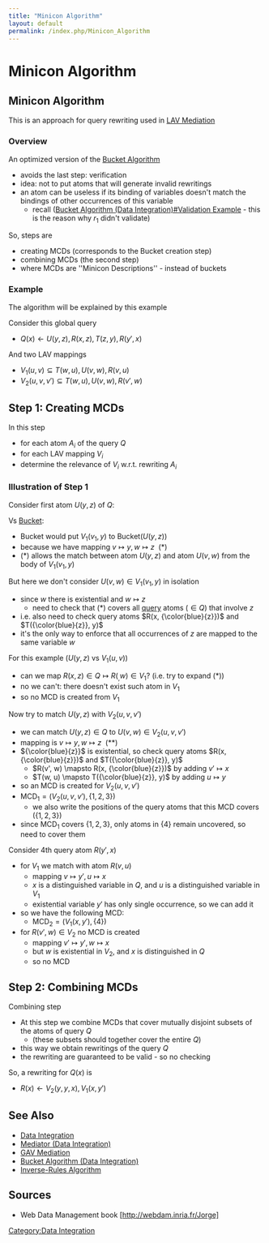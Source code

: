```yaml
---
title: "Minicon Algorithm"
layout: default
permalink: /index.php/Minicon_Algorithm
---
```


# Minicon Algorithm

## Minicon Algorithm
This is an approach for query rewriting used in [LAV Mediation](LAV_Mediation)

### Overview
An optimized version of the [Bucket Algorithm](Bucket_Algorithm_(Data_Integration))
- avoids the last step: verification
- idea: not to put atoms that will generate invalid rewritings 
- an atom can be useless if its binding of variables doesn't match the bindings of other occurrences of this variable
  - recall ([Bucket Algorithm (Data Integration)#Validation Example](Bucket_Algorithm_(Data_Integration)#Validation_Example) - this is the reason why $r_1$ didn't validate)


So, steps are
- creating MCDs (corresponds to the Bucket creation step)
- combining MCDs (the second step)
- where MCDs are ''Minicon Descriptions'' - instead of buckets


### Example
The algorithm will be explained by this example

Consider this global query
- $Q(x) \leftarrow U(y,z), R(x,z), T(z,y), R(y',x)$


And two LAV mappings
- $V_1(u,v) \subseteq T(w,u), U(v,w), R(v,u)$
- $V_2(u,v,v') \subseteq T(w,u), U(v,w), R(v',w)$


## Step 1: Creating MCDs
In this step
- for each atom $A_i$ of the query $Q$
- for each LAV mapping $V_i$ 
- determine the relevance of $V_i$ w.r.t. rewriting $A_i$ 


### Illustration of Step 1
Consider first atom $U(y, z)$ of $Q$:


Vs [Bucket](Bucket_Algorithm_(Data_Integration)):
- Bucket would put $V_1(v_1, y)$ to $\text{Bucket} \Big( U(y, z) \Big)$
- because we have mapping $v \mapsto y, w \mapsto z \ \ (*)$
- $(*)$ allows the match between atom $U(y, z)$ and atom $U(v, w)$ from the body of $V_1(v_1, y)$ 

But here we don't consider $U(v, w) \in V_1(v_1, y)$ in isolation
- since $w$ there is existential and $w \mapsto z$
  - need to check that $(*)$ covers all <u>query</u> atoms ($\in Q$) that involve $z$
- i.e. also need to check query atoms $R(x, {\color{blue}{z}})$ and $T({\color{blue}{z}}, y)$
- it's the only way to enforce that all occurrences of $z$ are mapped to the same variable $w$

For this example ($U(y, z)$ vs $V_1(u, v)$)
- can we map $R(x, z) \in Q \mapsto R(_, w) \in V_1$? (i.e. try to expand $(*)$)
- no we can't: there doesn't exist such atom in $V_1$
- so no MCD is created from $V_1$


Now try to match $U(y, z)$ with $V_2(u, v, v')$
- we can match $U(y, z) \in Q$ to $U(v, w) \in V_2(u, v, v')$
- mapping is $v \mapsto y, w \mapsto z \ \ (**)$
- ${\color{blue}{z}}$ is existential, so check query atoms $R(x, {\color{blue}{z}})$ and $T({\color{blue}{z}}, y)$
  - $R(v', w) \mapsto R(x, {\color{blue}{z}})$ by adding $v' \mapsto x$
  - $T(w, u)  \mapsto T({\color{blue}{z}}, y)$ by adding $u \mapsto y$
- so an MCD is created for $V_2(u, v, v')$ 
- $\text{MCD}_1 = \Big( V_2(u, v, v'), \{1,2,3\} \Big)$
  - we also write the positions of the query atoms that this MCD covers ($\{1,2,3\}$) 
- since $\text{MCD}_1$ covers $\{1,2,3\}$, only atoms in $\{4\}$ remain uncovered, so need to cover them


Consider 4th query atom $R(y', x)$
- for $V_1$ we match with atom $R(v, u)$
  - mapping $v \mapsto y', u \mapsto x$
  - $x$ is a distinguished variable in $Q$, and $u$ is a distinguished variable in $V_1$ 
  - existential variable $y'$ has only single occurrence, so we can add it
- so we have the following MCD:
  - $\text{MCD}_2 = \Big(  V_1(x, y'), \{ 4 \} \Big)$
- for $R(v', w) \in V_2$ no MCD is created
  - mapping $v' \mapsto y', w \mapsto x$
  - but $w$ is existential in $V_2$, and $x$ is distinguished in $Q$
  - so no MCD



## Step 2: Combining MCDs
Combining step
- At this step we combine MCDs that cover mutually disjoint subsets of the atoms of query $Q$
  - (these subsets should together cover the entire $Q$)
- this way we obtain rewritings of the query $Q$ 
- the rewriting are guaranteed to be valid - so no checking 

So, a rewriting for $Q(x)$ is 
- $R(x) \leftarrow V_2(y, y, x), V_1(x, y')$


## See Also
- [Data Integration](Data_Integration)
- [Mediator (Data Integration)](Mediator_(Data_Integration))
- [GAV Mediation](GAV_Mediation)
- [Bucket Algorithm (Data Integration)](Bucket_Algorithm_(Data_Integration))
- [Inverse-Rules Algorithm](Inverse-Rules_Algorithm)


## Sources
- Web Data Management book [http://webdam.inria.fr/Jorge]

[Category:Data Integration](Category_Data_Integration)